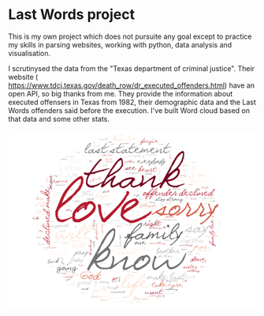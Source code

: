 # Last Words project
This is my own project which does not pursuite any goal except to practice my skills in parsing websites, working with python, data analysis and visualisation.

I scrutinysed the data from the "Texas department of criminal justice". Their website ( https://www.tdcj.texas.gov/death_row/dr_executed_offenders.html) have an open API, so big thanks from me. They provide the information about executed offensers in Texas from 1982, their demographic data and the Last Words offenders said before the execution. I've built Word cloud based on that data and some other stats.

!['WordCloud'](https://github.com/lgktm/last_words/blob/master/Wcld.png)
